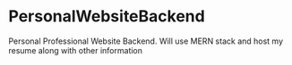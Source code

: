 # PersonalWebsiteBackend
Personal Professional Website Backend. Will use MERN stack and host my resume along with other information
